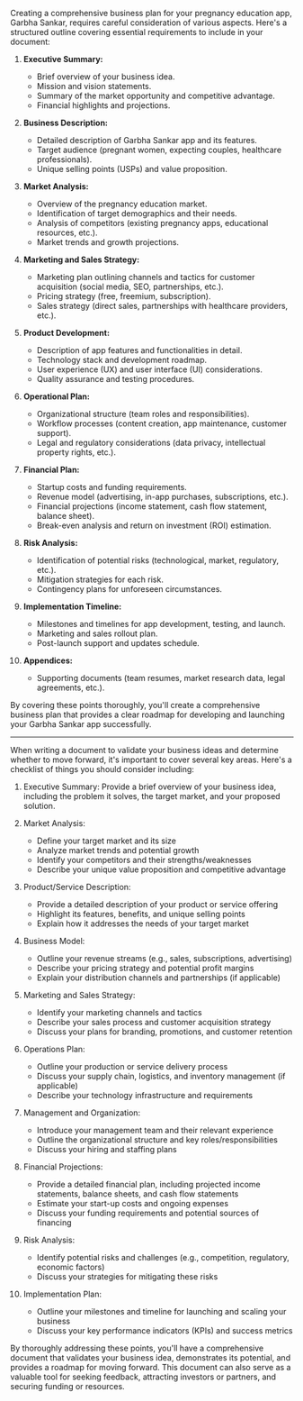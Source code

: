 Creating a comprehensive business plan for your pregnancy education app, Garbha Sankar, requires careful consideration of various aspects. Here's a structured outline covering essential requirements to include in your document:

1. **Executive Summary:**
   - Brief overview of your business idea.
   - Mission and vision statements.
   - Summary of the market opportunity and competitive advantage.
   - Financial highlights and projections.

2. **Business Description:**
   - Detailed description of Garbha Sankar app and its features.
   - Target audience (pregnant women, expecting couples, healthcare professionals).
   - Unique selling points (USPs) and value proposition.

3. **Market Analysis:**
   - Overview of the pregnancy education market.
   - Identification of target demographics and their needs.
   - Analysis of competitors (existing pregnancy apps, educational resources, etc.).
   - Market trends and growth projections.

4. **Marketing and Sales Strategy:**
   - Marketing plan outlining channels and tactics for customer acquisition (social media, SEO, partnerships, etc.).
   - Pricing strategy (free, freemium, subscription).
   - Sales strategy (direct sales, partnerships with healthcare providers, etc.).

5. **Product Development:**
   - Description of app features and functionalities in detail.
   - Technology stack and development roadmap.
   - User experience (UX) and user interface (UI) considerations.
   - Quality assurance and testing procedures.

6. **Operational Plan:**
   - Organizational structure (team roles and responsibilities).
   - Workflow processes (content creation, app maintenance, customer support).
   - Legal and regulatory considerations (data privacy, intellectual property rights, etc.).

7. **Financial Plan:**
   - Startup costs and funding requirements.
   - Revenue model (advertising, in-app purchases, subscriptions, etc.).
   - Financial projections (income statement, cash flow statement, balance sheet).
   - Break-even analysis and return on investment (ROI) estimation.

8. **Risk Analysis:**
   - Identification of potential risks (technological, market, regulatory, etc.).
   - Mitigation strategies for each risk.
   - Contingency plans for unforeseen circumstances.

9. **Implementation Timeline:**
   - Milestones and timelines for app development, testing, and launch.
   - Marketing and sales rollout plan.
   - Post-launch support and updates schedule.

10. **Appendices:**
    - Supporting documents (team resumes, market research data, legal agreements, etc.).

By covering these points thoroughly, you'll create a comprehensive business plan that provides a clear roadmap for developing and launching your Garbha Sankar app successfully.


---

When writing a document to validate your business ideas and determine whether to move forward, it's important to cover several key areas. Here's a checklist of things you should consider including:

1. Executive Summary: Provide a brief overview of your business idea, including the problem it solves, the target market, and your proposed solution.

2. Market Analysis:
   - Define your target market and its size
   - Analyze market trends and potential growth
   - Identify your competitors and their strengths/weaknesses
   - Describe your unique value proposition and competitive advantage

3. Product/Service Description:
   - Provide a detailed description of your product or service offering
   - Highlight its features, benefits, and unique selling points
   - Explain how it addresses the needs of your target market

4. Business Model:
   - Outline your revenue streams (e.g., sales, subscriptions, advertising)
   - Describe your pricing strategy and potential profit margins
   - Explain your distribution channels and partnerships (if applicable)

5. Marketing and Sales Strategy:
   - Identify your marketing channels and tactics
   - Describe your sales process and customer acquisition strategy
   - Discuss your plans for branding, promotions, and customer retention

6. Operations Plan:
   - Outline your production or service delivery process
   - Discuss your supply chain, logistics, and inventory management (if applicable)
   - Describe your technology infrastructure and requirements

7. Management and Organization:
   - Introduce your management team and their relevant experience
   - Outline the organizational structure and key roles/responsibilities
   - Discuss your hiring and staffing plans

8. Financial Projections:
   - Provide a detailed financial plan, including projected income statements, balance sheets, and cash flow statements
   - Estimate your start-up costs and ongoing expenses
   - Discuss your funding requirements and potential sources of financing

9. Risk Analysis:
   - Identify potential risks and challenges (e.g., competition, regulatory, economic factors)
   - Discuss your strategies for mitigating these risks

10. Implementation Plan:
    - Outline your milestones and timeline for launching and scaling your business
    - Discuss your key performance indicators (KPIs) and success metrics

By thoroughly addressing these points, you'll have a comprehensive document that validates your business idea, demonstrates its potential, and provides a roadmap for moving forward. This document can also serve as a valuable tool for seeking feedback, attracting investors or partners, and securing funding or resources.